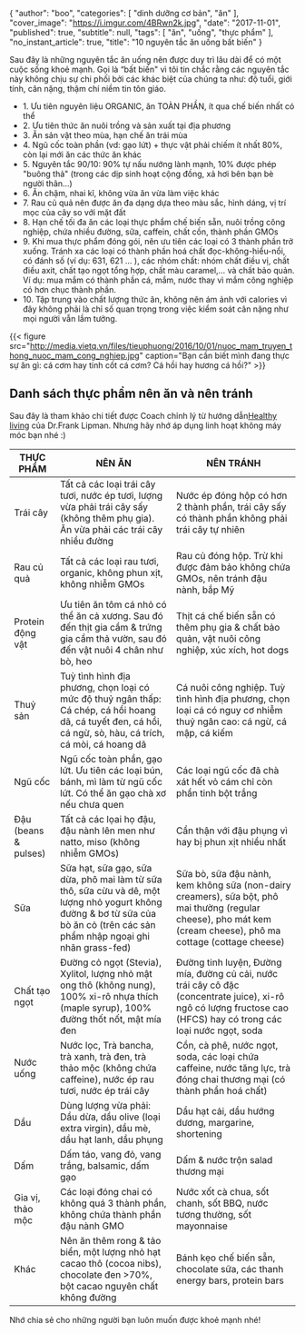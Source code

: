 {
   "author": "boo",
   "categories": [
      "dinh dưỡng cơ bản",
      "ăn"
   ],
   "cover_image": "https://i.imgur.com/4BRwn2k.jpg",
   "date": "2017-11-01",
   "published": true,
   "subtitle": null,
   "tags": [
      "ăn",
      "uống",
      "thực phẩm"
   ],
   "no_instant_article": true,
   "title": "10 nguyên tắc ăn uống bất biến"
}

Sau đây là những nguyên tắc ăn uống nên được duy trì lâu dài để có một cuộc sống khoẻ mạnh. Gọi là “bất biến" vì tôi tin chắc rằng các nguyên tắc này không chịu sự chi phối bởi các khác biệt của chúng ta như: độ tuổi, giới tính, cân nặng, thậm chí niềm tin tôn giáo.

<ul class="list pl0">
  <li class="lh-copy pv3 ba bl-0 bt-0 br-0 b--dotted b--black-30">1. Ưu tiên nguyên liệu ORGANIC, ăn TOÀN PHẦN, ít qua chế biến nhất có thể</li>
  <li class="lh-copy pv3 ba bl-0 bt-0 br-0 b--dotted b--black-30">2. Ưu tiên thức ăn nuôi trồng và sản xuất tại địa phương</li>
  <li class="lh-copy pv3 ba bl-0 bt-0 br-0 b--dotted b--black-30">3. Ăn sản vật theo mùa, hạn chế ăn trái mùa</li>
  <li class="lh-copy pv3 ba bl-0 bt-0 br-0 b--dotted b--black-30">4. Ngũ cốc toàn phần (vd: gạo lứt) + thực vật phải chiếm ít nhất 80%, còn lại mới ăn các thức ăn khác</li>
  <li class="lh-copy pv3 ba bl-0 bt-0 br-0 b--dotted b--black-30">5. <span class="bg-lightest-blue">Nguyên tắc 90/10</span>: 90% tự nấu nướng lành mạnh, 10% được phép "buông thả" (trong các dịp sinh hoạt cộng đồng, xả hơi bên bạn bè người thân…)</li>
  <li class="lh-copy pv3 ba bl-0 bt-0 br-0 b--dotted b--black-30">6. Ăn chậm, nhai kĩ, không vừa ăn vừa làm việc khác</li>
  <li class="lh-copy pv3 ba bl-0 bt-0 br-0 b--dotted b--black-30">7. Rau củ quả nên được ăn đa dạng dựa theo màu sắc, hình dáng, vị trí mọc của cây so với mặt đất</li>
  <li class="lh-copy pv3 ba bl-0 bt-0 br-0 b--dotted b--black-30">8. Hạn chế tối đa ăn các loại thực phẩm chế biến sẵn, nuôi trồng công nghiệp, chứa nhiều đường, sữa, caffein, chất cồn, thành phần GMOs</li>
  <li class="lh-copy pv3 ba bl-0 bt-0 br-0 b--dotted b--black-30">
    9. Khi mua thực phẩm đóng gói, nên ưu tiên các loại có 3 thành phần trở xuống. Tránh xa các loại có thành phần hoá chất đọc-không-hiểu-nổi, có đánh số (ví dụ: 631, 621 … ), các nhóm chất: nhóm chất điều vị, chất điều axit, chất tạo ngọt tổng hợp, chất màu caramel,… và chất bảo quản.
    Ví dụ: mua mắm có thành phần cá, mắm, nước thay vì mắm công nghiệp có hơn chục thành phần.
  </li>
  <li class="lh-copy pv3 bn">10. Tập trung vào chất lượng thức ăn, không nên ám ảnh với calories vì đây không phải là chỉ số quan trọng trong việc kiểm soát cân nặng như mọi người vẫn lầm tưởng.</li>
</ul>

{{< figure src="http://media.vietq.vn/files/tieuphuong/2016/10/01/nuoc_mam_truyen_thong_nuoc_mam_cong_nghiep.jpg" caption="Bạn cần biết mình đang thực sự ăn gì: cá cơm hay tinh cốt cá cơm? Cá hồi hay hương cá hồi?" >}}

## Danh sách thực phẩm nên ăn và nên tránh

Sau đây là tham khảo chi tiết được Coach chỉnh lý từ hướng dẫn[Healthy living](https://www.bewell.com/healthy-living/) của Dr.Frank Lipman. Nhưng hãy nhớ áp dụng linh hoạt không máy móc bạn nhé :)

<div class="overflow-auto">
  <table class="w-100 center collapse ba b--black-10" cellspacing="0">
    <thead>
      <tr class="triped--near-white">
        <th class="bn fw6 tl pa2 pa3-ns bg-white ttu w-30 w-20-ns">THỰC PHẨM</th>
        <th class="bn fw6 tl pa2 pa3-ns bg-white ttu">NÊN ĂN</th>
        <th class="bn fw6 tl pa2 pa3-ns bg-white ttu">NÊN TRÁNH</th>
      </tr>
    </thead>
    <tbody class="lh-copy">
      <tr class="striped--near-white">
        <td class="bn pa2 pa3-ns">Trái cây</td>
        <td class="bn pa2 pa3-ns">Tất cả các loại trái cây tươi, nước ép tươi, lượng vừa phải trái cây sấy (không thêm phụ gia). Ăn vừa phải các trái cây nhiều đường</td>
        <td class="bn pa2 pa3-ns">Nước ép đóng hộp có hơn 2 thành phần, trái cây sấy có thành phần không phải trái cây tự nhiên</td>
      </tr>
      <tr class="striped--near-white">
        <td class="bn pa2 pa3-ns">Rau củ quả</td>
        <td class="bn pa2 pa3-ns">Tất cả các loại rau tươi, organic, không phun xịt, không nhiễm GMOs</td>
        <td class="bn pa2 pa3-ns">Rau củ đóng hộp. Trừ khi được đảm bảo không chứa GMOs, nên tránh đậu nành, bắp Mỹ</td>
      </tr>
      <tr class="striped--near-white">
        <td class="bn pa2 pa3-ns">Protein động vật</td>
        <td class="bn pa2 pa3-ns">Ưu tiên ăn tôm cá nhỏ có thể ăn cả xương. Sau đó đến thịt gia cầm & trứng gia cầm thả vườn, sau đó đến vật nuôi 4 chân như bò, heo</td>
        <td class="bn pa2 pa3-ns">Thịt cá chế biến sẵn có thêm phụ gia & chất bảo quản, vật nuôi công nghiệp, xúc xích, hot dogs</td>
      </tr>
      <tr class="striped--near-white">
        <td class="bn pa2 pa3-ns">Thuỷ sản</td>
        <td class="bn pa2 pa3-ns">Tuỳ tình hình địa phương, chọn loại có mức độ thuỷ ngân thấp: Cá chép, cá hồi hoang dã, cá tuyết đen, cá hồi, cá ngừ, sò, hàu, cá trích, cá mòi, cá hoang dã </td>
        <td class="bn pa2 pa3-ns">Cá nuôi công nghiệp. Tuỳ tình hình địa phương, chọn loại cá có nguy cơ nhiễm thuỷ ngân cao: cá ngừ, cá mập, cá kiếm</td>
      </tr>
      <tr class="striped--near-white">
        <td class="bn pa2 pa3-ns">Ngũ cốc</td>
        <td class="bn pa2 pa3-ns">Ngũ cốc toàn phần, gạo lứt. Ưu tiên các loại bún, bánh, mì làm từ ngũ cốc lứt. Có thể ăn gạo chà xơ nếu chưa quen</td>
        <td class="bn pa2 pa3-ns">Các loại ngũ cốc đã chà xát hết vỏ cám chỉ còn phần tinh bột trắng</td>
      </tr>
      <tr class="striped--near-white">
        <td class="bn pa2 pa3-ns">Đậu (beans & pulses)</td>
        <td class="bn pa2 pa3-ns">Tất cả các lọai họ đậu, đậu nành lên men như natto, miso (không nhiễm GMOs)</td>
        <td class="bn pa2 pa3-ns">Cẩn thận với đậu phụng vì hay bị phun xịt nhiều nhất</td>
      </tr>
      <tr class="striped--near-white">
        <td class="bn pa2 pa3-ns">Sữa</td>
        <td class="bn pa2 pa3-ns">Sữa hạt, sữa gạo, sữa dừa, phô mai làm từ sữa thô, sữa cừu và dê, một lượng nhỏ yogurt không đường & bơ từ sữa của bò ăn cỏ (trên các sản phẩm nhập ngoại ghi nhãn grass-fed)</td>
        <td class="bn pa2 pa3-ns">Sữa bò, sữa đậu nành, kem không sữa (non-dairy creamers), sữa bột, phô mai thường (regular cheese), pho mát kem (cream cheese), phô ma cottage (cottage cheese)</td>
      </tr>
      <tr class="striped--near-white">
        <td class="bn pa2 pa3-ns">Chất tạo ngọt</td>
        <td class="bn pa2 pa3-ns">Đường cỏ ngọt (Stevia), Xylitol, lượng nhỏ mật ong thô (không nung), 100% xi-rô nhựa thích (maple syrup), 100% đường thốt nốt, mật mía đen</td>
        <td class="bn pa2 pa3-ns">Đường tinh luyện, Đường mía, đường củ cải, nước trái cây cô đặc (concentrate juice), xi-rô ngô có lượng fructose cao (HFCS) hay có trong các loại nước ngọt, soda</td>
      </tr>
      <tr class="striped--near-white">
        <td class="bn pa2 pa3-ns">Nước uống</td>
        <td class="bn pa2 pa3-ns">Nước lọc, Trà bancha, trà xanh, trà đen, trà thảo mộc (không chứa caffeine), nước ép rau tươi, nước ép trái cây</td>
        <td class="bn pa2 pa3-ns">Cồn, cà phê, nước ngọt, soda, các loại chứa caffeine, nước tăng lực, trà đóng chai thương mại (có thành phần hoá chất)</td>
      </tr>
      <tr class="striped--near-white">
        <td class="bn pa2 pa3-ns">Dầu</td>
        <td class="bn pa2 pa3-ns">Dùng lượng vừa phải: Dầu dừa, dầu olive (loại extra virgin), dầu mè, dầu hạt lanh, dầu phụng</td>
        <td class="bn pa2 pa3-ns">Dầu hạt cải, dầu hướng dương, margarine, shortening</td>
      </tr>
      <tr class="striped--near-white">
        <td class="bn pa2 pa3-ns">Dấm</td>
        <td class="bn pa2 pa3-ns">Dấm táo, vang đỏ, vang trắng, balsamic, dấm gạo</td>
        <td class="bn pa2 pa3-ns">Dấm & nước trộn salad thương mại</td>
      </tr>
      <tr class="striped--near-white">
        <td class="bn pa2 pa3-ns">Gia vị, thảo mộc</td>
        <td class="bn pa2 pa3-ns">Các loại đóng chai có không quá 3 thành phần, không chứa thành phần đậu nành GMO</td>
        <td class="bn pa2 pa3-ns">Nước xốt cà chua,  sốt chanh, sốt BBQ, nước tương thường, sốt mayonnaise</td>
      </tr>
      <tr class="striped--near-white">
        <td class="bn pa2 pa3-ns">Khác</td>
        <td class="bn pa2 pa3-ns">Nên ăn thêm rong & tảo biển, một lượng nhỏ hạt cacao thô (cocoa nibs), chocolate đen >70%, bột cacao nguyên chất không đường</td>
        <td class="bn pa2 pa3-ns">Bánh kẹo chế biến sẵn, chocolate sữa, các thanh energy bars, protein bars</td>
      </tr>
    </tbody>
  </table>
</div>

Nhớ <a onclick="FB.ui({ method: 'feed', link: window.location.href })" class="pointer blue underline">chia sẻ</a> cho những người bạn luôn muốn được khoẻ mạnh nhé!
